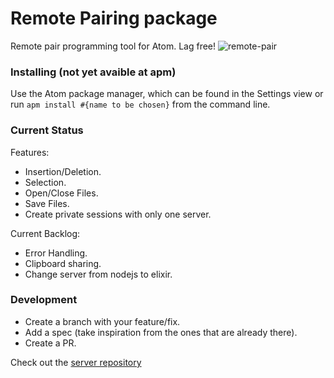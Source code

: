 # Remote Pairing package

Remote pair programming tool for Atom. Lag free!
![remote-pair](https://raw.githubusercontent.com/luizbafilho/atom-remote-pair/master/docs/presentation-large.gif)

### Installing (not yet avaible at apm)

Use the Atom package manager, which can be found in the Settings view or
run `apm install #{name to be chosen}` from the command line.

### Current Status
Features:
  - Insertion/Deletion.
  - Selection.
  - Open/Close Files.
  - Save Files.
  - Create private sessions with only one server.

Current Backlog:
  - Error Handling.
  - Clipboard sharing.
  - Change server from nodejs to elixir.
  

### Development
* Create a branch with your feature/fix.
* Add a spec (take inspiration from the ones that are already there).
* Create a PR.

Check out the [server repository](https://github.com/leonmaia/atom-remote-pair-server)
